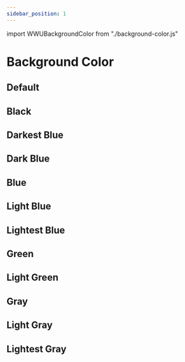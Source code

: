 ```yaml
---
sidebar_position: 1
---
```


import WWUBackgroundColor from "./background-color.js"

# Background Color

## Default
<wwu-background-color></wwu-background-color>

## Black
<wwu-background-color color="black"></wwu-background-color>

## Darkest Blue
<wwu-background-color color="darkest-blue"></wwu-background-color>

## Dark Blue
<wwu-background-color color="dark-blue"></wwu-background-color>

## Blue
<wwu-background-color color="blue"></wwu-background-color>

## Light Blue
<wwu-background-color color="light-blue"></wwu-background-color>

## Lightest Blue
<wwu-background-color color="lightest-blue"></wwu-background-color>

## Green
<wwu-background-color color="green"></wwu-background-color>

## Light Green
<wwu-background-color color="light-green"></wwu-background-color>

## Gray
<wwu-background-color color="gray"></wwu-background-color>

## Light Gray
<wwu-background-color color="light-gray"></wwu-background-color>

## Lightest Gray
<wwu-background-color color="lightest-gray"></wwu-background-color>

